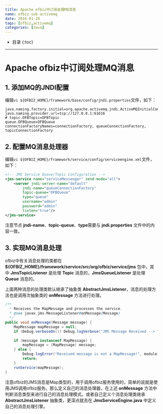 ```yaml
---
title: Apache ofbiz中订阅处理MQ消息
name: ofbiz-sub-activemq
date: 2016-01-20
tags: [ofbiz,activemq]
categories: [Java]
---
```


* 目录
{:toc}

---

# Apache ofbiz中订阅处理MQ消息

## 1. 添加MQ的JNDI配置

编辑`vi ${OFBIZ_HOME}/framework/base/config/jndi.properties`文件，如下：

```
java.naming.factory.initial=org.apache.activemq.jndi.ActiveMQInitialContextFactory
java.naming.provider.url=tcp://127.0.0.1:61616
# topic.OFBTopic=OFBTopic
queue.OFBQueue=OFBQueue
connectionFactoryNames=connectionFactory, queueConnectionFactory, topicConnectionFactory
```

## 2. 配置MQ消息处理器

编辑`vi ${OFBIZ_HOME}/framework/service/config/serviceengine.xml`文件，如下：

```xml
<!-- JMS Service Queue/Topic Configuration -->
<jms-service name="serviceMessenger" send-mode="all">
    <server jndi-server-name="default"
        jndi-name="queueConnectionFactory"
        topic-queue="OFBQueue"
        type="queue"
        username="admin"
        password="admin"
        listen="true"/>
</jms-service>
```

注意节点 **jndi-name**、**topic-queue**、**type**需要与 **jndi.properties** 文件中的内容一致。

## 3. 实现MQ消息处理

ofbiz中有关消息处理的类都在 **${OFBIZ_HOME}/framework/service/src/org/ofbiz/service/jms** 包中，其中 **JmsTopicListener** 是处理 **Topic** 消息的，**JmsQueueListener** 是处理 **Queue** 消息的。

上面两种消息的处理类默认继承了抽象类 **AbstractJmsListener**，消息的处理方法也是调用次抽象类的 **onMessage** 方法进行处理。

```java
/**
  * Receives the MapMessage and processes the service.
  * @see javax.jms.MessageListener#onMessage(Message)
  */
public void onMessage(Message message) {
    MapMessage mapMessage = null;
    if (Debug.verboseOn()) Debug.logVerbose("JMS Message Received --> " + message, module);
 
    if (message instanceof MapMessage) {
        mapMessage = (MapMessage) message;
    } else {
        Debug.logError("Received message is not a MapMessage!", module);
        return;
    }
    runService(mapMessage);
}
```

注意ofbiz的JMS消息是Map类型的，用于调用ofbiz服务使用的，简单的说就是使用JMS调用ofbiz服务。那么定义自己的消息处理器，在上述 **onMessage** 方法中判断消息类型来进行自己的消息处理模式。或者自己定义个消息处理类继承 **AbstractJmsListener** 抽象类，更深点就去在 **JmsServiceEngine.java** 中定义自己的消息处理引擎。
